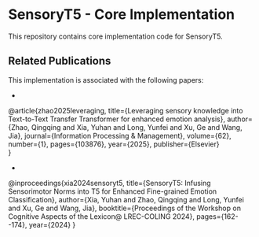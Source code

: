 # SensoryT5 - Core Implementation

This repository contains core implementation code for SensoryT5.

## Related Publications

This implementation is associated with the following papers:

- ```bibtex
@article{zhao2025leveraging,
    title={Leveraging sensory knowledge into Text-to-Text Transfer Transformer for enhanced emotion analysis},
    author={Zhao, Qingqing and Xia, Yuhan and Long, Yunfei and Xu, Ge and Wang, Jia},
    journal={Information Processing \& Management},
    volume={62},
    number={1},
    pages={103876},
    year={2025},
    publisher={Elsevier}  
  }
  
- 
@inproceedings{xia2024sensoryt5,
  title={SensoryT5: Infusing Sensorimotor Norms into T5 for Enhanced Fine-grained Emotion Classification},
  author={Xia, Yuhan and Zhao, Qingqing and Long, Yunfei and Xu, Ge and Wang, Jia},
  booktitle={Proceedings of the Workshop on Cognitive Aspects of the Lexicon@ LREC-COLING 2024},
  pages={162--174},
  year={2024}
}


